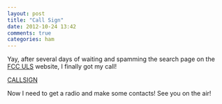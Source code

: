 ```yaml
---
layout: post
title: "Call Sign"
date: 2012-10-24 13:42
comments: true
categories: ham
---
```


Yay, after several days of waiting and spamming the search page on the [FCC ULS][fcc-uls] website, I finally got my call!

 [CALLSIGN][qrz-CALLSIGN]

Now I need to get a radio and make some contacts! See you on the air!




[fcc-uls]: http://wireless.fcc.gov/uls/index.htm?job=home "FCC Universal Licensing System"
[qrz-CALLSIGN]: http://qrz.com/db/CALLSIGN
